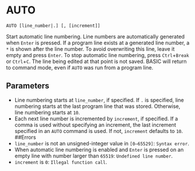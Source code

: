 # AUTO
`AUTO [line_number|.] [, [increment]]`

Start automatic line numbering. Line numbers are automatically generated when `Enter` is pressed. If a program line exists at a generated line number, a `*` is shown after the line number. To avoid overwriting this line, leave it empty and press `Enter`. To stop automatic line numbering, press `Ctrl`+`Break` or `Ctrl`+`C`. The line being edited at that point is not saved. BASIC will return to command mode, even if `AUTO` was run from a program line.

## Parameters
* Line numbering starts at `line_number`, if specified. If `.` is specified, line numbering starts at the last program line that was stored. Otherwise, line numbering starts at `10`.
* Each next line number is incremented by `increment`, if specified. If a comma is used without specifying an increment, the last increment specified in an `AUTO` command is used. If not, `increment` defaults to `10`.
##Errors
* `line_number` is not an unsigned-integer value in `[0—65529]`: `Syntax error`.
* When automatic line numbering is enabled and `Enter` is pressed on an empty line with number larger than `65519`: `Undefined line number`.
* `increment` is `0`: `Illegal function call`.